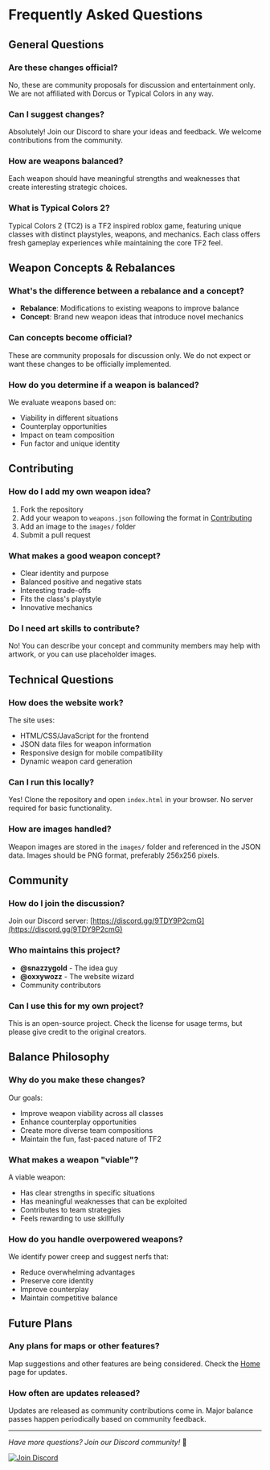 # Frequently Asked Questions

## General Questions

### Are these changes official?
No, these are community proposals for discussion and entertainment only. We are not affiliated with Dorcus or Typical Colors in any way.

### Can I suggest changes?
Absolutely! Join our Discord to share your ideas and feedback. We welcome contributions from the community.

### How are weapons balanced?
Each weapon should have meaningful strengths and weaknesses that create interesting strategic choices.

### What is Typical Colors 2?
Typical Colors 2 (TC2) is a TF2 inspired roblox game, featuring unique classes with distinct playstyles, weapons, and mechanics. Each class offers fresh gameplay experiences while maintaining the core TF2 feel.

## Weapon Concepts & Rebalances

### What's the difference between a rebalance and a concept?
- **Rebalance**: Modifications to existing weapons to improve balance
- **Concept**: Brand new weapon ideas that introduce novel mechanics

### Can concepts become official?
These are community proposals for discussion only. We do not expect or want these changes to be officially implemented.

### How do you determine if a weapon is balanced?
We evaluate weapons based on:
- Viability in different situations
- Counterplay opportunities
- Impact on team composition
- Fun factor and unique identity

## Contributing

### How do I add my own weapon idea?
1. Fork the repository
2. Add your weapon to `weapons.json` following the format in [Contributing](guides/Contributing)
3. Add an image to the `images/` folder
4. Submit a pull request

### What makes a good weapon concept?
- Clear identity and purpose
- Balanced positive and negative stats
- Interesting trade-offs
- Fits the class's playstyle
- Innovative mechanics

### Do I need art skills to contribute?
No! You can describe your concept and community members may help with artwork, or you can use placeholder images.

## Technical Questions

### How does the website work?
The site uses:
- HTML/CSS/JavaScript for the frontend
- JSON data files for weapon information
- Responsive design for mobile compatibility
- Dynamic weapon card generation

### Can I run this locally?
Yes! Clone the repository and open `index.html` in your browser. No server required for basic functionality.

### How are images handled?
Weapon images are stored in the `images/` folder and referenced in the JSON data. Images should be PNG format, preferably 256x256 pixels.

## Community

### How do I join the discussion?
Join our Discord server: [https://discord.gg/9TDY9P2cmG](https://discord.gg/9TDY9P2cmG)

### Who maintains this project?
- **@snazzygold** - The idea guy
- **@oxxywozz** - The website wizard
- Community contributors

### Can I use this for my own project?
This is an open-source project. Check the license for usage terms, but please give credit to the original creators.

## Balance Philosophy

### Why do you make these changes?
Our goals:
- Improve weapon viability across all classes
- Enhance counterplay opportunities
- Create more diverse team compositions
- Maintain the fun, fast-paced nature of TF2

### What makes a weapon "viable"?
A viable weapon:
- Has clear strengths in specific situations
- Has meaningful weaknesses that can be exploited
- Contributes to team strategies
- Feels rewarding to use skillfully

### How do you handle overpowered weapons?
We identify power creep and suggest nerfs that:
- Reduce overwhelming advantages
- Preserve core identity
- Improve counterplay
- Maintain competitive balance

## Future Plans

### Any plans for maps or other features?
Map suggestions and other features are being considered. Check the [Home](Home) page for updates.

### How often are updates released?
Updates are released as community contributions come in. Major balance passes happen periodically based on community feedback.

---

*Have more questions? Join our Discord community!* 💬

[![Join Discord](https://img.shields.io/badge/Discord-Join%20Community-7289DA?style=for-the-badge&logo=discord)](https://discord.gg/9TDY9P2cmG)